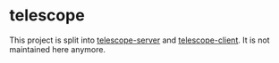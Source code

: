 # telescope

This project is split into [telescope-server](https://github.com/mir06/telescope-server) and [telescope-client](https://github.com/mir06/telescope-client). It is not maintained here anymore.
